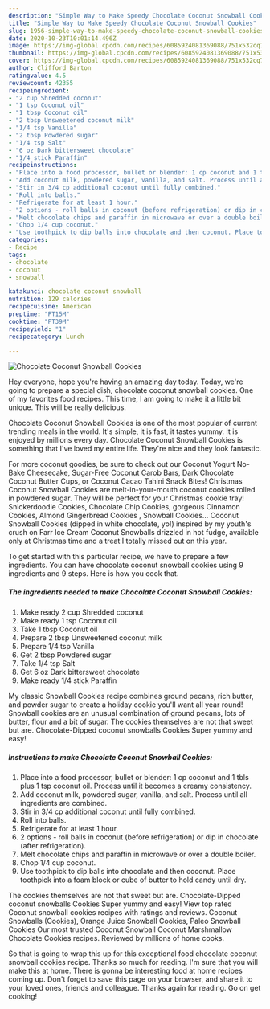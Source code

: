 ```yaml
---
description: "Simple Way to Make Speedy Chocolate Coconut Snowball Cookies"
title: "Simple Way to Make Speedy Chocolate Coconut Snowball Cookies"
slug: 1956-simple-way-to-make-speedy-chocolate-coconut-snowball-cookies
date: 2020-10-23T10:01:14.496Z
image: https://img-global.cpcdn.com/recipes/6085924081369088/751x532cq70/chocolate-coconut-snowball-cookies-recipe-main-photo.jpg
thumbnail: https://img-global.cpcdn.com/recipes/6085924081369088/751x532cq70/chocolate-coconut-snowball-cookies-recipe-main-photo.jpg
cover: https://img-global.cpcdn.com/recipes/6085924081369088/751x532cq70/chocolate-coconut-snowball-cookies-recipe-main-photo.jpg
author: Clifford Barton
ratingvalue: 4.5
reviewcount: 42355
recipeingredient:
- "2 cup Shredded coconut"
- "1 tsp Coconut oil"
- "1 tbsp Coconut oil"
- "2 tbsp Unsweetened coconut milk"
- "1/4 tsp Vanilla"
- "2 tbsp Powdered sugar"
- "1/4 tsp Salt"
- "6 oz Dark bittersweet chocolate"
- "1/4 stick Paraffin"
recipeinstructions:
- "Place into a food processor, bullet or blender: 1 cp coconut and 1 tbls plus 1 tsp coconut oil. Process until it becomes a creamy consistency."
- "Add coconut milk, powdered sugar, vanilla, and salt. Process until all ingredients are combined."
- "Stir in 3/4 cp additional coconut until fully combined."
- "Roll into balls."
- "Refrigerate for at least 1 hour."
- "2 options - roll balls in coconut (before refrigeration) or dip in chocolate (after refrigeration)."
- "Melt chocolate chips and paraffin in microwave or over a double boiler."
- "Chop 1/4 cup coconut."
- "Use toothpick to dip balls into chocolate and then coconut. Place toothpick into a foam block or cube of butter to hold candy until dry."
categories:
- Recipe
tags:
- chocolate
- coconut
- snowball

katakunci: chocolate coconut snowball 
nutrition: 129 calories
recipecuisine: American
preptime: "PT15M"
cooktime: "PT39M"
recipeyield: "1"
recipecategory: Lunch

---
```



![Chocolate Coconut Snowball Cookies](https://img-global.cpcdn.com/recipes/6085924081369088/751x532cq70/chocolate-coconut-snowball-cookies-recipe-main-photo.jpg)

Hey everyone, hope you're having an amazing day today. Today, we're going to prepare a special dish, chocolate coconut snowball cookies. One of my favorites food recipes. This time, I am going to make it a little bit unique. This will be really delicious.

Chocolate Coconut Snowball Cookies is one of the most popular of current trending meals in the world. It's simple, it is fast, it tastes yummy. It is enjoyed by millions every day. Chocolate Coconut Snowball Cookies is something that I've loved my entire life. They're nice and they look fantastic.

For more coconut goodies, be sure to check out our Coconut Yogurt No-Bake Cheesecake, Sugar-Free Coconut Carob Bars, Dark Chocolate Coconut Butter Cups, or Coconut Cacao Tahini Snack Bites! Christmas Coconut Snowball Cookies are melt-in-your-mouth coconut cookies rolled in powdered sugar. They will be perfect for your Christmas cookie tray! Snickerdoodle Cookies, Chocolate Chip Cookies, gorgeous Cinnamon Cookies, Almond Gingerbread Cookies , Snowball Cookies… Coconut Snowball Cookies (dipped in white chocolate, yo!) inspired by my youth&#39;s crush on Farr Ice Cream Coconut Snowballs drizzled in hot fudge, available only at Christmas time and a treat I totally missed out on this year.


To get started with this particular recipe, we have to prepare a few ingredients. You can have chocolate coconut snowball cookies using 9 ingredients and 9 steps. Here is how you cook that.

<!--inarticleads1-->

##### The ingredients needed to make Chocolate Coconut Snowball Cookies:

1. Make ready 2 cup Shredded coconut
1. Make ready 1 tsp Coconut oil
1. Take 1 tbsp Coconut oil
1. Prepare 2 tbsp Unsweetened coconut milk
1. Prepare 1/4 tsp Vanilla
1. Get 2 tbsp Powdered sugar
1. Take 1/4 tsp Salt
1. Get 6 oz Dark bittersweet chocolate
1. Make ready 1/4 stick Paraffin


My classic Snowball Cookies recipe combines ground pecans, rich butter, and powder sugar to create a holiday cookie you&#39;ll want all year round! Snowball cookies are an unusual combination of ground pecans, lots of butter, flour and a bit of sugar. The cookies themselves are not that sweet but are. Chocolate-Dipped coconut snowballs Cookies Super yummy and easy! 

<!--inarticleads2-->

##### Instructions to make Chocolate Coconut Snowball Cookies:

1. Place into a food processor, bullet or blender: 1 cp coconut and 1 tbls plus 1 tsp coconut oil. Process until it becomes a creamy consistency.
1. Add coconut milk, powdered sugar, vanilla, and salt. Process until all ingredients are combined.
1. Stir in 3/4 cp additional coconut until fully combined.
1. Roll into balls.
1. Refrigerate for at least 1 hour.
1. 2 options - roll balls in coconut (before refrigeration) or dip in chocolate (after refrigeration).
1. Melt chocolate chips and paraffin in microwave or over a double boiler.
1. Chop 1/4 cup coconut.
1. Use toothpick to dip balls into chocolate and then coconut. Place toothpick into a foam block or cube of butter to hold candy until dry.


The cookies themselves are not that sweet but are. Chocolate-Dipped coconut snowballs Cookies Super yummy and easy! View top rated Coconut snowball cookies recipes with ratings and reviews. Coconut Snowballs (Cookies), Orange Juice Snowball Cookies, Paleo Snowball Cookies Our most trusted Coconut Snowball Coconut Marshmallow Chocolate Cookies recipes. Reviewed by millions of home cooks. 

So that is going to wrap this up for this exceptional food chocolate coconut snowball cookies recipe. Thanks so much for reading. I'm sure that you will make this at home. There is gonna be interesting food at home recipes coming up. Don't forget to save this page on your browser, and share it to your loved ones, friends and colleague. Thanks again for reading. Go on get cooking!
